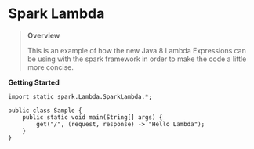 # Spark Lambda

> **Overview**
>
> This is an example of how the new Java 8 Lambda Expressions can be using with the spark framework in order to make the code a little more concise.

**Getting Started**

    import static spark.Lambda.SparkLambda.*;

    public class Sample {
        public static void main(String[] args) {
            get("/", (request, response) -> "Hello Lambda");
        }
    }